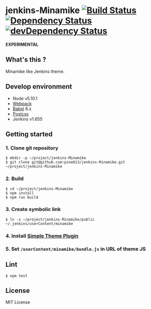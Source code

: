 # jenkins-Minamike [![Build Status](http://img.shields.io/travis/pine613/jenkins-Minamike/master.svg?style=flat-square)](https://travis-ci.org/pine613/jenkins-Minamike) [![Dependency Status](https://img.shields.io/david/pine613/jenkins-Minamike.svg?style=flat-square)](https://david-dm.org/pine613/jenkins-Minamike) [![devDependency Status](https://img.shields.io/david/dev/pine613/jenkins-Minamike.svg?style=flat-square)](https://david-dm.org/pine613/jenkins-Minamike#info=devDependencies)

**EXPERIMENTAL**

## What's this ?
Minamike like Jenkins theme.

## Develop environment

- Node v5.10.1
- [Webpack](https://webpack.github.io/)
- [Babel](https://babeljs.io/) 6.x
- [Postcss](http://postcss.org/)
- Jenkins v1.655

## Getting started
### 1. Clone git repository
```
$ mkdir -p ~/project/jenkins-Minamike
$ git clone git@github.com:pine613/jenkins-Minamike.git ~/project/jenkins-Minamike
```

### 2. Build
```
$ cd ~/project/jenkins-Minamike
$ npm install
$ npm run build
```

### 3. Create symbolic link
```
$ ln -s ~/project/jenkins-Minamike/public ~/.jenkins/userContent/minamike
```

### 4. Install [Simple Theme Plugin](https://wiki.jenkins-ci.org/display/JENKINS/Simple+Theme+Plugin)
### 5. Set `/userContent/minamike/bundle.js` in URL of theme JS

## Lint

```
$ npm test
```

## License
MIT License
